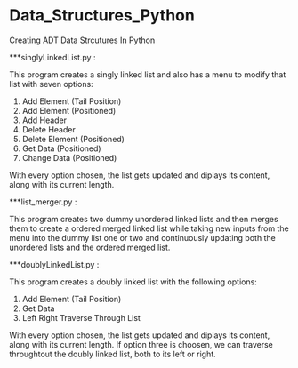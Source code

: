 # Data_Structures_Python

Creating ADT Data Strcutures In Python

***singlyLinkedList.py :

This program creates a singly linked list and also has a menu to modify that list with seven options:

1. Add Element (Tail Position)
2. Add Element (Positioned)
3. Add Header
4. Delete Header
5. Delete Element (Positioned)
6. Get Data (Positioned)
7. Change Data (Positioned)

With every option chosen, the list gets updated and diplays its content, along with its current length.

***list_merger.py :

This program creates two dummy unordered linked lists and then merges them to create a ordered merged linked list while taking new inputs from the menu into the dummy list one or two and continuously updating both the unordered lists and the ordered merged list.

***doublyLinkedList.py :

This program creates a doubly linked list with the following options:

1) Add Element (Tail Position)
2) Get Data
3) Left Right Traverse Through List

With every option chosen, the list gets updated and diplays its content, along with its current length.
If option three is choosen, we can traverse throughtout the doubly linked list, both to its left or right.
